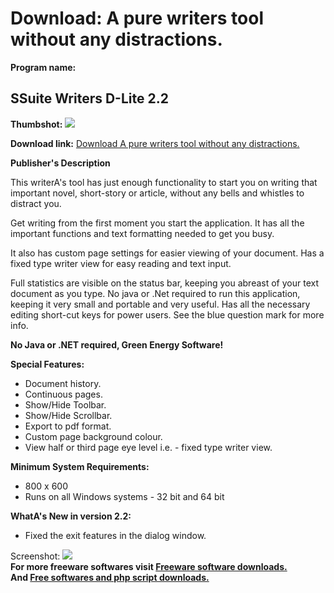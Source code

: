 # Download: A pure writers tool without any distractions.

**Program name:**

## SSuite Writers D-Lite 2.2

  
**Thumbshot:** ![](http://www.freewarefiles.com/screenshot/ssuitewritersdlite1_md.jpg)   
  
**Download link:** [Download A pure writers tool without any distractions.](http://freesoftwares.boysofts.com/SSuite-Writers-D-Lite_program_77401.html)  
  


**Publisher's Description**  
  


This writerA's tool has just enough functionality to start you on writing that important novel, short-story or article, without any bells and whistles to distract you. 

Get writing from the first moment you start the application. It has all the important functions and text formatting needed to get you busy.

It also has custom page settings for easier viewing of your document. Has a fixed type writer view for easy reading and text input.

Full statistics are visible on the status bar, keeping you abreast of your text document as you type. No java or .Net required to run this application, keeping it very small and portable and very useful. Has all the necessary editing short-cut keys for power users. See the blue question mark for more info.

**No Java or .NET required, Green Energy Software!**

**Special Features:**

  * Document history. 
  * Continuous pages. 
  * Show/Hide Toolbar. 
  * Show/Hide Scrollbar. 
  * Export to pdf format. 
  * Custom page background colour. 
  * View half or third page eye level i.e. - fixed type writer view. 

**Minimum System Requirements:**

  * 800 x 600 
  * Runs on all Windows systems - 32 bit and 64 bit 

**WhatA's New in version 2.2:**

  * Fixed the exit features in the dialog window. 

  
  
Screenshot: ![](http://www.freewarefiles.com/screenshot/ssuitewritersdlite1.jpg)   
**For more freeware softwares visit [Freeware software downloads.](http://freesoftwares.boysofts.com/)**   
**And [Free softwares and php script downloads.](http://www.boysofts.com/)**
